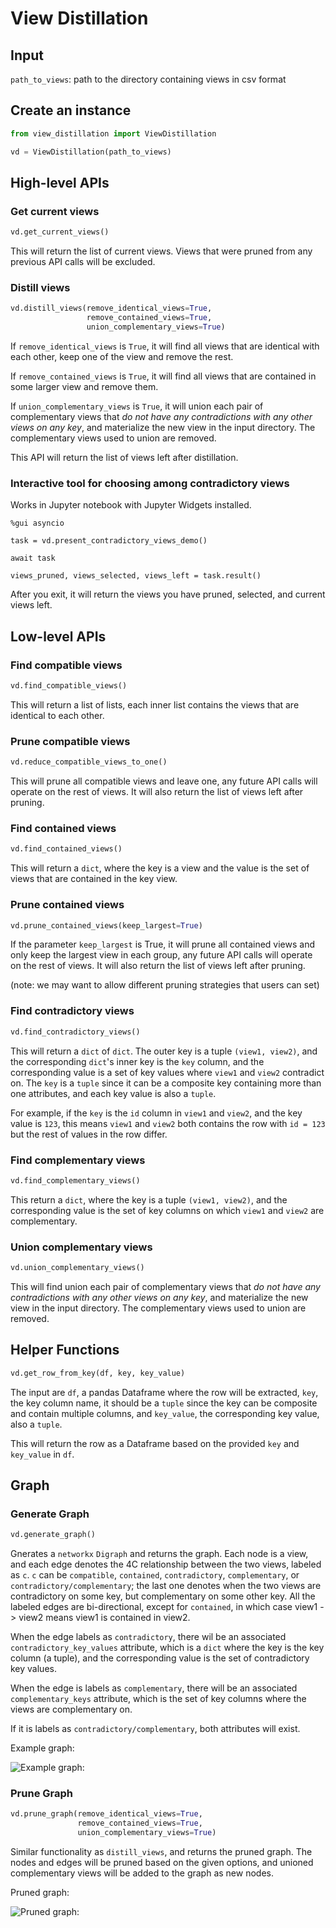 # View Distillation

## Input

`path_to_views`: path to the directory containing views in csv format 
  
## Create an instance

```python
from view_distillation import ViewDistillation

vd = ViewDistillation(path_to_views)
```

## High-level APIs

### Get current views

```python
vd.get_current_views()
```

This will return the list of current views. 
Views that were pruned from any previous API calls will be excluded.

### Distill views

```python
vd.distill_views(remove_identical_views=True, 
                 remove_contained_views=True,
                 union_complementary_views=True)
```

If `remove_identical_views` is `True`, it will find all views that are identical with
each other, keep one of the view and remove the rest.

If `remove_contained_views` is `True`, it will find all views that are contained in some larger view
and remove them.

If `union_complementary_views` is `True`, it will union each pair of complementary views that *do not have any contradictions with any other views on any key*,
and materialize the new view in the input directory.
The complementary views used to union are removed.

This API will return the list of views left after distillation.

### Interactive tool for choosing among contradictory views

Works in Jupyter notebook with Jupyter Widgets installed.

```jupyterpython
%gui asyncio

task = vd.present_contradictory_views_demo()

await task

views_pruned, views_selected, views_left = task.result()
```

After you exit, it will return the views you have pruned, selected, 
and current views left.

## Low-level APIs

### Find compatible views

```python
vd.find_compatible_views()
```

This will return a list of lists, each inner list contains the views that are identical to each other.

### Prune compatible views

```python
vd.reduce_compatible_views_to_one()
```

This will prune all compatible views and leave one, any future API calls will operate on the rest of views.
It will also return the list of views left after pruning.

### Find contained views

```python
vd.find_contained_views()
```

[//]: # (This will return a list of lists, each inner list contains views in sorted order &#40;descending by view size&#41; where each view contains all the views that are smaller.)
This will return a `dict`, where the key is a view and the value is the set of views that are contained in the key view. 

### Prune contained views

```python
vd.prune_contained_views(keep_largest=True)
```

If the parameter `keep_largest` is True, it will prune all contained views and only keep the largest view in each group, 
any future API calls will operate on the rest of views. It will also return the list of views left after pruning.

(note: we may want to allow different pruning strategies that users can set)

### Find contradictory views

```python
vd.find_contradictory_views()
```

This will return a `dict` of `dict`. The outer key is a tuple `(view1, view2)`, and the corresponding `dict`'s inner
key is the `key` column, and the corresponding value is a set of key values where `view1` and `view2` contradict on. 
The `key` is a `tuple` since it can be a composite key containing more than one attributes, and each key value is also a `tuple`.

For example, if the `key` is the `id` column in `view1` and `view2`, and the key value is `123`, this means
`view1` and `view2` both contains the row with `id = 123` but the rest of values in the row differ.

### Find complementary views

```python
vd.find_complementary_views()
```

[//]: # (This will return a list of tuples. Each tuple `&#40;view1, view2, key&#41;` means `view1` and `view2` are complementary on `key`,)
[//]: # (in other words, `view1` and `view2` don't have any contradictions on `key`.)

This return a `dict`, where the key is a tuple `(view1, view2)`, and the corresponding value is the set of key columns on which
`view1` and `view2` are complementary.

### Union complementary views

```python
vd.union_complementary_views()
```

This will find union each pair of complementary views that *do not have any contradictions with any other views on any key*,
and materialize the new view in the input directory.
The complementary views used to union are removed.


## Helper Functions

```python
vd.get_row_from_key(df, key, key_value)
```
 
The input are `df`, a pandas Dataframe where the row will be extracted,
`key`, the key column name, it should be a `tuple` since 
the key can be composite and contain multiple columns,
and `key_value`, the corresponding key value, also a `tuple`.

This will return the row as a Dataframe based on the provided `key` and `key_value` in `df`.

## Graph

### Generate Graph

```python
vd.generate_graph()
```
Gnerates a `networkx` `Digraph` and returns the graph. Each node is a view, and each edge denotes the 4C
relationship between the two views, labeled as `c`. 
`c` can be `compatible`, `contained`, `contradictory`, `complementary`, or `contradictory/complementary`; the last one denotes
when the two views are contradictory on some key, but complementary on some other key. All the labeled edges are bi-directional, except for `contained`, in which case view1 -> view2 means view1 is contained in view2.

When the edge labels as `contradictory`, there wil be an associated `contradictory_key_values` attribute, which is a `dict` where the key is the key column (a tuple), and the corresponding value is the set of contradictory key values.

When the edge is labels as `complementary`, there will be an associated `complementary_keys` attribute, which is the set of key columns where the views are complementary on.

If it is labels as `contradictory/complementary`, both attributes will exist.

Example graph:

![Example graph:](graph.png)

### Prune Graph

```python
vd.prune_graph(remove_identical_views=True, 
               remove_contained_views=True,
               union_complementary_views=True)
```

Similar functionality as `distill_views`, and returns the pruned graph. 
The nodes and edges will be pruned based on the given options, and unioned complementary views will be added to the graph as new nodes.

Pruned graph:

![Pruned graph:](pruned_graph.png)


